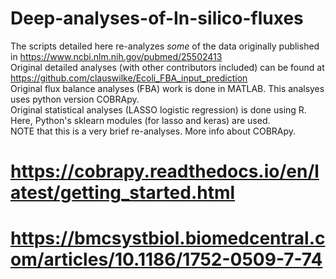 # Deep-analyses-of-In-silico-fluxes



The scripts detailed here re-analyzes *some* of the data originally published in https://www.ncbi.nlm.nih.gov/pubmed/25502413  
Original detailed analyses (with other contributors included) can be found at https://github.com/clauswilke/Ecoli_FBA_input_prediction  
Original flux balance analyses (FBA) work is done in MATLAB. This analsyes uses python version COBRApy.  
Original statistical analyses (LASSO logistic regression) is done using R. Here, Python's sklearn modules (for lasso and keras) are used.   
NOTE that this is a very brief re-analyses.
More info about COBRApy.
# https://cobrapy.readthedocs.io/en/latest/getting_started.html
# https://bmcsystbiol.biomedcentral.com/articles/10.1186/1752-0509-7-74

